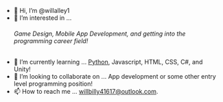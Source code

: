 - 👋 Hi, I’m @willalley1
- 👀 I’m interested in ... <b><h6>Game Design, Mobile App Development, and getting into the programming career field!</h5></b>
- 🌱 I’m currently learning ... <u>Python</u>, Javascript, HTML, CSS, C#, and Unity!
- 💞️ I’m looking to collaborate on ... App development or some other entry level programming position!
- 📫 How to reach me ... willbilly41617@outlook.com.

<!---
willalley1/willalley1 is a ✨ special ✨ repository because its `README.md` (this file) appears on your GitHub profile.
You can click the Preview link to take a look at your changes.
--->
